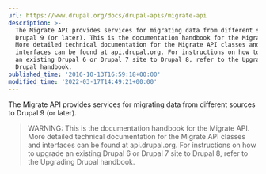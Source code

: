 ```yaml
---
url: https://www.drupal.org/docs/drupal-apis/migrate-api
description: >-
  The Migrate API provides services for migrating data from different sources to
  Drupal 9 (or later). This is the documentation handbook for the Migrate API.
  More detailed technical documentation for the Migrate API classes and
  interfaces can be found at api.drupal.org. For instructions on how to upgrade
  an existing Drupal 6 or Drupal 7 site to Drupal 8, refer to the Upgrading
  Drupal handbook.
published_time: '2016-10-13T16:59:18+00:00'
modified_time: '2022-03-17T14:49:21+00:00'
---
```

The Migrate API provides services for migrating data from different sources to Drupal 9 (or later).

<!-- note-warning -->
> WARNING: This is&nbsp;the documentation handbook for the Migrate API. More detailed technical documentation for the Migrate API classes and interfaces can be found at api.drupal.org.
For instructions on how to upgrade an existing Drupal 6 or Drupal 7 site to Drupal 8, refer to the Upgrading Drupal handbook.